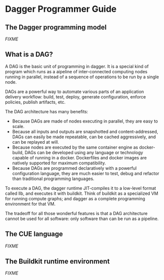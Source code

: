 # Dagger Programmer Guide

## The Dagger programming model

*FIXME*

## What is a DAG?

A DAG is the basic unit of programming in dagger.
It is a special kind of program which runs as a aipeline of inter-connected computing nodes running in parallel, instead of a sequence of operations to be run by a single node.

DAGs are a powerful way to automate various parts of an application delivery workflow:
build, test, deploy, generate configuration, enforce policies, publish artifacts, etc.

The DAG architecture has many benefits:

  - Because DAGs are made of nodes executing in parallel, they are easy to scale.
  - Because all inputs and outputs are snapshotted and content-addressed, DAGs
  can easily be made repeatable, can be cached aggressively, and can be replayed
  at will.
  - Because nodes are executed by the same container engine as docker-build, DAGs
  can be developed using any language or technology capable of running in a docker.
  Dockerfiles and docker images are natively supported for maximum compatibility.
  - Because DAGs are programmed declaratively with a powerful configuration language,
  they are much easier to test, debug and refactor than traditional programming languages.

To execute a DAG, the dagger runtime JIT-compiles it to a low-level format called llb, and executes it with buildkit. Think of buildkit as a specialized VM for running compute graphs; and dagger as a complete programming environment for that VM.

The tradeoff for all those wonderful features is that a DAG architecture cannot be used for all software: only software than can be run as a pipeline.

## The CUE language

*FIXME*

## The Buildkit runtime environment

*FIXME*
